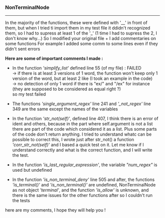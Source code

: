 ### NonTerminalNode
***

In the majority of the functions, these were defined with '__' in front of them, but when I tried ti import them in my test file it ddidn't recognized them, so I had to supress at least 1 of the '_' (1 time I had to supress the 2, I don't know why...)
So I modified your original file + I add commentaries on some functions
For example I added some comm to some lines even if they didn't sent errors

**Here are some of important comments I made :**

- In the function *'simplify_list'* defined line 55 (of my file) : FAILED  
-> if there is at least 3 versions of 1 word, the function won't keep only 1 version of the word, but at least 2 like (I took an example in the code)  
-> no detection of only 1 word if there is "ex/" and "/ex" for instance (they are supposed to be considered as equal right ?)  
so my test failed

- The functions *'single_argument_regex'* line 241 and *'_not_regex'* line 349 are the same except the names of the variables

- In the function *'str_not(self)'*, defined line 407, I think there is an error of ident and others, because in the part where self.argument is not a list there are part of the code which considered it as a list. Plus some parts of the code don't return anything.
I tried to understand whatc can be possible to correct this, I wrote just after str_not() a function *'corr_str_not(self)'* and I based a quick test on it.
Let me know if I understand correctly and what is the correct function, and I will write the test.

- In the function *'is_last_regular_expression'*, the variable *"num_regex"* is used but undefined

- In the function *'is_non_terminal_deny'* line 505 and after, the functions *'is_terminal()'* and *'is_non_terminal()'* are undefined, NonTerminalNode as not object *'terminal'*, and the function *'is_allow'* is unknown, and there is the same issues for the other functions after so I couldn't run the tests




here are my comments, I hope they will help you !

